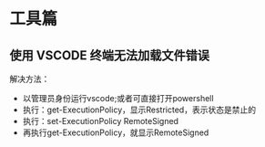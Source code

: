 # 工具篇

## 使用 VSCODE 终端无法加载文件错误

解决方法：

- 以管理员身份运行vscode;或者可直接打开powershell
- 执行：get-ExecutionPolicy，显示Restricted，表示状态是禁止的
- 执行：set-ExecutionPolicy RemoteSigned
- 再执行get-ExecutionPolicy，就显示RemoteSigned
